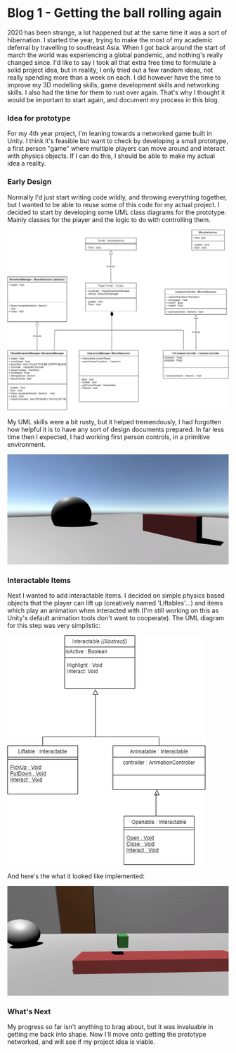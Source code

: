 # Blog 1 - Getting the ball rolling again

2020 has been strange, a lot happened but at the same time it was a sort of hibernation. I started the year, trying to make the most of my academic deferral by travelling to southeast Asia. When I got back around the start of march the world was experiencing a global pandemic, and nothing's really changed since. I'd like to say I took all that extra free time to formulate a solid project idea, but in reality, I only tried out a few random ideas, not really spending more than a week on each. I did however have the time to improve my 3D modelling skills, game development skills and networking skills. I also had the time for them to rust over again. That's why I thought it would be important to start again, and document my process in this blog. 

### Idea for prototype

For my 4th year project, I'm leaning towards a networked game built in Unity. I think it's feasible but want to check by developing a small prototype,  a first person "game" where multiple players can move around and interact with physics objects. If I can do this, I should be able to make my actual idea a reality. 

### Early Design

Normally I'd just start writing code wildly, and throwing everything together, but I wanted to be able to reuse some of this code for my actual project. I decided to start by developing some UML class diagrams for the prototype. Mainly classes for the player and the logic to do with controlling them.

![UML Diagram describing classes to do with controlling the player](playerUML.png)

My UML skills were a bit rusty, but it helped tremendously, I had forgotten how helpful it is to have any sort of design documents prepared. In far less time then I expected, I had working first person controls, in a primitive environment.

![gif showing first person gameplay](firstperson.gif)

### Interactable Items

Next I wanted to add interactable items. I decided on simple physics based objects that the player can lift up (creatively named 'Liftables'...) and items which play an animation when interacted with (I'm still working on this as Unity's default animation tools don't want to cooperate). The UML diagram for this step was very simplistic:

![UML class diagram for Interactable class](interactable.png)

And here's the what it looked like implemented:

![interactable](interactable.gif)

### What's Next

My progress so far isn't anything to brag about, but it was invaluable in getting me back into shape. Now I'll move onto getting the prototype networked, and will see if my project idea is viable.

